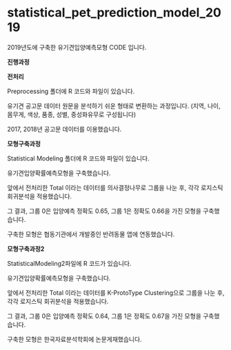 # statistical_pet_prediction_model_2019
2019년도에 구축한 유기견입양예측모형 CODE 입니다.

**진행과정**

**전처리**

Preprocessing 폴더에 R 코드와 파일이 있습니다.

유기견 공고문 데이터 원문을 분석하기 쉬운 형태로 변환하는 과정입니다.
(지역, 나이, 몸무게, 색상, 품종, 성별, 중성화유무로 구성됩니다)

2017, 2018년 공고문 데이터를 이용했습니다.

**모형구축과정**

Statistical Modeling 폴더에 R 코드와 파일이 있습니다.

유기견입양확률예측모형을 구축했습니다.

앞에서 전처리한 Total 이라는 데이터를 의사결정나무로 그룹을 나눈 후, 각각 로지스틱 회귀분석을 적용했습니다.

그 결과, 그룹 0은 입양예측 정확도 0.65, 그룹 1은 정확도 0.66을 가진 모형을 구축했습니다.

구축한 모형은 협동기관에서 개발중인 반려동물 앱에 연동했습니다. 

**모형구축과정2**

StatisticalModeling2파일에 R 코드가 있습니다.

유기견입양확률예측모형을 구축했습니다.

앞에서 전처리한 Total 이라는 데이터를 K-ProtoType Clustering으로 그룹을 나눈 후, 각각 로지스틱 회귀분석을 적용했습니다.

그 결과, 그룹 0은 입양예측 정확도 0.64, 그룹 1은 정확도 0.67을 가진 모형을 구축했습니다.

구축한 모형은 한국자료분석학회에 논문게재했습니다.
